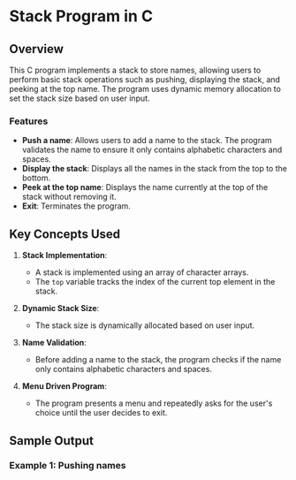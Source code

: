 # Stack Program in C

## Overview

This C program implements a stack to store names, allowing users to perform basic stack operations such as pushing, displaying the stack, and peeking at the top name. The program uses dynamic memory allocation to set the stack size based on user input.

### Features
- **Push a name**: Allows users to add a name to the stack. The program validates the name to ensure it only contains alphabetic characters and spaces.
- **Display the stack**: Displays all the names in the stack from the top to the bottom.
- **Peek at the top name**: Displays the name currently at the top of the stack without removing it.
- **Exit**: Terminates the program.

## Key Concepts Used

1. **Stack Implementation**:
    - A stack is implemented using an array of character arrays.
    - The `top` variable tracks the index of the current top element in the stack.

2. **Dynamic Stack Size**:
    - The stack size is dynamically allocated based on user input.

3. **Name Validation**:
    - Before adding a name to the stack, the program checks if the name only contains alphabetic characters and spaces.

4. **Menu Driven Program**:
    - The program presents a menu and repeatedly asks for the user's choice until the user decides to exit.

## Sample Output

### Example 1: Pushing names

